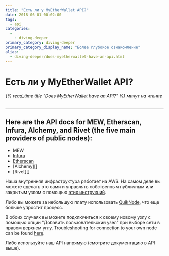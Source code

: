 ```yaml
---
title: "Есть ли у MyEtherWallet API?"
date: 2018-06-01 00:02:00
tags:
  - api
categories:
  - 
    - diving-deeper
primary_category: diving-deeper
primary_category_display_name: "Более глубокое ознакомление"
alias:
  - diving-deeper/does-myetherwallet-have-an-api.html
---
```


# __Есть ли у MyEtherWallet API?__
###### {% read_time title "Does MyEtherWallet have an API?" %} минут на чтение
***

## __Here are the API docs for MEW, Etherscan, Infura, Alchemy, and Rivet (the five main providers of public nodes):__

* MEW
* [Infura](https://infura.io/#how-to)
* [Etherscan](https://etherscan.io/apis)
* \[Alchemy\]\[\]
* \[Rivet\]\[\]

Наша внутренняя инфраструктура работает на AWS. На самом деле вы можете сделать это сами и управлять собственным публичным или закрытым узлом с помощью [этих инструкций](https://github.com/MyEtherWallet/docker-geth-lb).

Либо вы можете за небольшую плату использовать [QuikNode](https://quiknode.io/), что еще больше упростит процесс.

В обоих случаях вы можете подключиться к своему новому узлу с помощью опции "Добавить пользовательский узел" при выборе сети в правом верхнем углу. Troubleshooting for connection to your own node can be found [here](/@@@@@@/networks-and-nodes/unable-to-connect-to-custom-node/).

Либо используйте наш API напрямую (смотрите документацию в API выше).